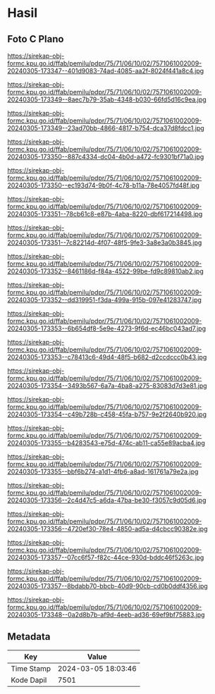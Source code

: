 # Hasil

## Foto C Plano

https://sirekap-obj-formc.kpu.go.id/ffab/pemilu/pdpr/75/71/06/10/02/7571061002009-20240305-173347--401d9083-74ad-4085-aa2f-8024f441a8c4.jpg

https://sirekap-obj-formc.kpu.go.id/ffab/pemilu/pdpr/75/71/06/10/02/7571061002009-20240305-173349--8aec7b79-35ab-4348-b030-66fd5d16c9ea.jpg

https://sirekap-obj-formc.kpu.go.id/ffab/pemilu/pdpr/75/71/06/10/02/7571061002009-20240305-173349--23ad70bb-4866-4817-b754-dca37d8fdcc1.jpg

https://sirekap-obj-formc.kpu.go.id/ffab/pemilu/pdpr/75/71/06/10/02/7571061002009-20240305-173350--887c4334-dc04-4b0d-a472-fc9301bf71a0.jpg

https://sirekap-obj-formc.kpu.go.id/ffab/pemilu/pdpr/75/71/06/10/02/7571061002009-20240305-173350--ec193d74-9b0f-4c78-b11a-78e4057fd48f.jpg

https://sirekap-obj-formc.kpu.go.id/ffab/pemilu/pdpr/75/71/06/10/02/7571061002009-20240305-173351--78cb61c8-e87b-4aba-8220-dbf617214498.jpg

https://sirekap-obj-formc.kpu.go.id/ffab/pemilu/pdpr/75/71/06/10/02/7571061002009-20240305-173351--7c82214d-4f07-48f5-9fe3-3a8e3a0b3845.jpg

https://sirekap-obj-formc.kpu.go.id/ffab/pemilu/pdpr/75/71/06/10/02/7571061002009-20240305-173352--8461186d-f84a-4522-99be-fd9c89810ab2.jpg

https://sirekap-obj-formc.kpu.go.id/ffab/pemilu/pdpr/75/71/06/10/02/7571061002009-20240305-173352--dd319951-f3da-499a-915b-097e41283747.jpg

https://sirekap-obj-formc.kpu.go.id/ffab/pemilu/pdpr/75/71/06/10/02/7571061002009-20240305-173353--6b654df8-5e9e-4273-9f6d-ec46bc043ad7.jpg

https://sirekap-obj-formc.kpu.go.id/ffab/pemilu/pdpr/75/71/06/10/02/7571061002009-20240305-173353--c78413c6-49d4-48f5-b682-d2ccdccc0b43.jpg

https://sirekap-obj-formc.kpu.go.id/ffab/pemilu/pdpr/75/71/06/10/02/7571061002009-20240305-173354--3493b567-6a7a-4ba8-a275-83083d7d3e81.jpg

https://sirekap-obj-formc.kpu.go.id/ffab/pemilu/pdpr/75/71/06/10/02/7571061002009-20240305-173354--c49b728b-c458-45fa-b757-9e2f2640b920.jpg

https://sirekap-obj-formc.kpu.go.id/ffab/pemilu/pdpr/75/71/06/10/02/7571061002009-20240305-173355--b4283543-e75d-474c-ab11-ca55e89acba4.jpg

https://sirekap-obj-formc.kpu.go.id/ffab/pemilu/pdpr/75/71/06/10/02/7571061002009-20240305-173355--bbf6b274-a1d1-4fb6-a8ad-161761a79e2a.jpg

https://sirekap-obj-formc.kpu.go.id/ffab/pemilu/pdpr/75/71/06/10/02/7571061002009-20240305-173356--2c4d47c5-a6da-47ba-be30-f3057c9d05d6.jpg

https://sirekap-obj-formc.kpu.go.id/ffab/pemilu/pdpr/75/71/06/10/02/7571061002009-20240305-173356--4720ef30-78e4-4850-ad5a-d4cbcc90382e.jpg

https://sirekap-obj-formc.kpu.go.id/ffab/pemilu/pdpr/75/71/06/10/02/7571061002009-20240305-173357--07cc6f57-f82c-44ce-930d-bddc46f5263c.jpg

https://sirekap-obj-formc.kpu.go.id/ffab/pemilu/pdpr/75/71/06/10/02/7571061002009-20240305-173357--8bdabb70-bbcb-40d9-90cb-cd0b0ddf4356.jpg

https://sirekap-obj-formc.kpu.go.id/ffab/pemilu/pdpr/75/71/06/10/02/7571061002009-20240305-173348--0a2d8b7b-af9d-4eeb-ad36-69ef9bf75883.jpg


## Metadata

| Key        | Value               |
| ---------- | ------------------- |
| Time Stamp | 2024-03-05 18:03:46 |
| Kode Dapil | 7501                |



